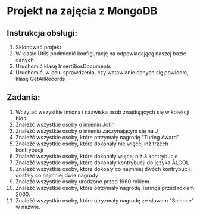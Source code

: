 # Projekt na zajęcia z MongoDB
## Instrukcja obsługi:
1. Sklonować projekt
2. W klasie Utils podmienić konfigurację na odpowiadającą naszej bazie danych
3. Uruchomić klasę InsertBiosDocuments
4. Uruchomić, w celu sprawdzenia, czy wstawianie danych się powiodło, klasę GetAllRecords

## Zadania:
1. Wczytać wszystkie imiona i nazwiska osób znajdujących się w kolekcji bios
2. Znaleźć wszystkie osoby o imieniu John
3. Znaleźć wszystkie osoby o imieniu zaczynającym się na J
4. Znaleźć wszystkie osoby, które otrzymały nagrodę "Turing Award"
5. Znaleźć wszystkie osoby, które dokonały nie więcej inż trzech kontrybucji
6. Znaleźć wszystkie osoby, które dokonały więcej niż 3 kontrybucje
7. Znaleźć wszystkie osoby, które dokonały kontrybucji do języka ALGOL
8. Znaleźć wszystkie osoby, które dokoały co najmniej dwóch kontrybucji i dostały co najmniej dwie nagrody
9. Znaleźć wszystkie osoby urodzone przed 1960 rokiem.
10. Znaleźć wszystkie osoby, które otrzymały nagrodę Turinga przed rokiem 2000.
11. Znaleźć wszystkie osoby, które otryzmały nagrodę ze słowem "Science" w nazwie.

